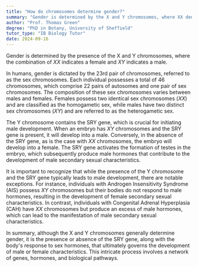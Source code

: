 ```yaml
---
title: "How do chromosomes determine gender?"
summary: "Gender is determined by the X and Y chromosomes, where XX denotes female and XY denotes male."
author: "Prof. Thomas Green"
degree: "PhD in Botany, University of Sheffield"
tutor_type: "IB Biology Tutor"
date: 2024-09-16
---
```


Gender is determined by the presence of the X and Y chromosomes, where the combination of $XX$ indicates a female and $XY$ indicates a male.

In humans, gender is dictated by the 23rd pair of chromosomes, referred to as the sex chromosomes. Each individual possesses a total of $46$ chromosomes, which comprise $22$ pairs of autosomes and one pair of sex chromosomes. The composition of these sex chromosomes varies between males and females. Females possess two identical sex chromosomes ($XX$) and are classified as the homogametic sex, while males have two distinct sex chromosomes ($XY$) and are referred to as the heterogametic sex.

The Y chromosome contains the SRY gene, which is crucial for initiating male development. When an embryo has $XY$ chromosomes and the SRY gene is present, it will develop into a male. Conversely, in the absence of the SRY gene, as is the case with $XX$ chromosomes, the embryo will develop into a female. The SRY gene activates the formation of testes in the embryo, which subsequently produce male hormones that contribute to the development of male secondary sexual characteristics.

It is important to recognize that while the presence of the Y chromosome and the SRY gene typically leads to male development, there are notable exceptions. For instance, individuals with Androgen Insensitivity Syndrome (AIS) possess $XY$ chromosomes but their bodies do not respond to male hormones, resulting in the development of female secondary sexual characteristics. In contrast, individuals with Congenital Adrenal Hyperplasia (CAH) have $XX$ chromosomes but produce an excess of male hormones, which can lead to the manifestation of male secondary sexual characteristics.

In summary, although the X and Y chromosomes generally determine gender, it is the presence or absence of the SRY gene, along with the body's response to sex hormones, that ultimately governs the development of male or female characteristics. This intricate process involves a network of genes, hormones, and biological pathways.
    